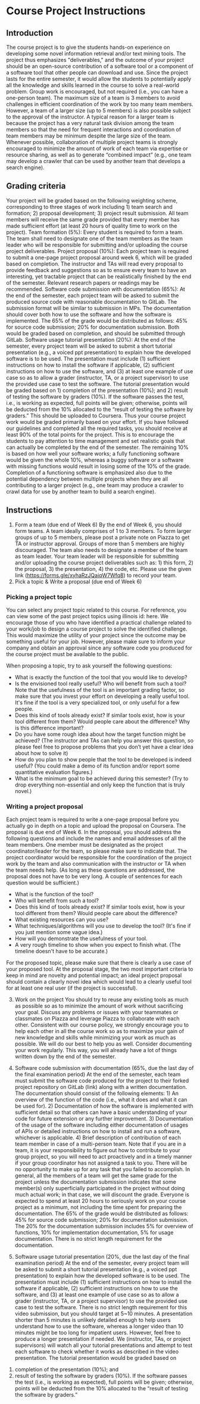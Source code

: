 # Course Project Instructions

## Introduction

The course project is to give the students hands-on experience on developing some novel information retrieval and/or text mining tools. The project thus emphasizes "deliverables," and the outcome of your project should be an open-source contribution of a software tool or a component of a software tool that other people can download and use. Since the project lasts for the entire semester, it would allow the students to potentially apply all the knowledge and skills learned in the course to solve a real-world problem. Group work is encouraged, but not required (i.e., you can have a one-person team). The maximum size of a team is 3 members to avoid challenges in efficient coordination of the work by too many team members. However, a team of a larger size (up to 5 members) is also possible subject to the approval of the instructor. A typical reason for a larger team is because the project has a very natural task division among the team members so that the need for frequent interactions and coordination of team members may be minimum despite the large size of the team. Whenever possible, collaboration of multiple project teams is strongly encouraged to minimize the amount of work of each team via expertise or resource sharing, as well as to generate “combined impact” (e.g., one team may develop a crawler that can be used by another team that develops a search engine).

## Grading criteria

Your project will be graded based on the following weighting scheme, corresponding to three stages of work including 1) team  search and formation; 2) proposal development; 3) project result submission. All team members will receive the same grade provided that every member has made sufficient effort (at least 20 hours of quality time to work on the project).
Team formation (5%): Every student is required to form a team. The team shall need to designate one of the team members as the team leader who will be responsible for submitting and/or uploading the course project deliverables.
Project proposal (10%): Each project team is required to submit a one-page project proposal around week 6, which will be graded based on completion. The instructor and TAs will read every proposal to provide feedback and suggestions so as to ensure every team to have an interesting, yet tractable project that can be realistically finished by the end of the semester. Relevant research papers or readings may be recommended.
Software code submission with documentation (65%): At the end of the semester, each project team will be asked to submit the produced source code with reasonable documentation to GitLab. The submission format will be similar to submission in MPs. The documentation should cover both how to use the software and how the software is implemented. The 65% of the grade would be distributed as follows: 45% for source code submission; 20% for documentation submission. Both would be graded based on completion, and should be submitted through GitLab.
Software usage tutorial presentation (20%): At the end of the semester, every project team will be asked to submit a short tutorial presentation (e.g., a voiced ppt presentation) to explain how the developed software is to be used. The presentation must include (1) sufficient instructions on how to install the software if applicable, (2) sufficient instructions on how to use the software, and (3) at least one example of use case so as to allow a grader (instructor, TA, or a project supervisor) to use the provided use case to test the software. The tutorial presentation would be graded based on 1) completion of the presentation (10%); and 2) result of testing the software by graders (10%). If the software passes the test, i.e., is working as expected, full points will be given; otherwise, points will be deducted from the 10% allocated to the “result of testing the software by graders.” This should be uploaded to Coursera.
Thus your course project work would be graded primarily based on your effort. If you have followed our guidelines and completed all the required tasks, you should receive at least 90% of the total points for the project. This is to encourage the students to pay attention to time management and set realistic goals that can actually be completed by the end of the semester. The remaining 10% is based on how well your software works; a fully functioning software would be given the whole 10%, whereas a buggy software or a software with missing functions would result in losing some of the 10% of the grade. Completion of a functioning software is emphasized also due to the potential dependency between multiple projects when they are all contributing to a larger project (e.g., one team may produce a crawler to crawl data for use by another team to build a search engine).

## Instructions

1. Form a team (due end of Week 6)
By the end of Week 6, you should form teams. A team ideally comprises of 1 to 3 members. To form larger groups of up to 5 members, please post a private note on Piazza to get TA or instructor approval. Groups of more than 5 members are highly discouraged. The team also needs to designate a member of the team as team leader. Your team leader will be responsible for submitting and/or uploading the course project deliverables such as: 1) this form, 2) the proposal, 3) the presentation, 4) the code, etc. Please use the given link (https://forms.gle/xyhaRzJQaiqW7Wfq8) to record your team. 
2. Pick a topic & Write a proposal (due end of Week 6)

### Picking a project topic

You can select any project topic related to this course. For reference, you can view some of the past project topics using illinois id: here. We encourage those of you who have identified a practical challenge related to your work/job to design a course project to solve the identified challenge. This would maximize the utility of your project since the outcome may be something useful for your job. However, please make sure to inform your company and obtain an approval since any software code you produced for the course project must be available to the public.

When proposing a topic, try to ask yourself the following questions:
 - What is exactly the function of the tool that you would like to develop?
 - Is the envisioned tool really useful? Who will benefit from such a tool? Note that the usefulness of the tool is an important grading factor, so make sure that you invest your effort on developing a really useful tool. It's fine if the tool is a very specialized tool, or only useful for a few people.
 - Does this kind of tools already exist? If similar tools exist, how is your tool different from them? Would people care about the difference? Why is this difference important?
 - Do you have some rough idea about how the target function might be achieved? (The instructor and TAs can help you answer this question, so please feel free to propose problems that you don’t yet have a clear idea about how to solve it)
 - How do you plan to show people that the tool to be developed is indeed useful? (You could make a demo of its function and/or report some quantitative evaluation figures.)
 - What is the minimum goal to be achieved during this semester? (Try to drop everything non-essential and only keep the function that is truly novel.)

### Writing a project proposal

Each project team is required to write a one-page proposal before you actually go in depth on a topic and upload the proposal on Coursera. The proposal is due end of Week 6.
In the proposal, you should address the following questions and include the names and email addresses of all the team members. One member must be designated as the project coordinator/leader for the team, so please make sure to indicate that. The project coordinator would be responsible for the coordination of the project work by the team and also communication with the instructor or TA when the team needs help. (As long as these questions are addressed, the proposal does not have to be very long. A couple of sentences for each question would be sufficient.)

 - What is the function of the tool?
 - Who will benefit from such a tool?
 - Does this kind of tools already exist? If similar tools exist, how is your tool different from them? Would people care about the difference?
 - What existing resources can you use?
 - What techniques/algorithms will you use to develop the tool? (It's fine if you just mention some vague idea.)
 - How will you demonstrate the usefulness of your tool.
 - A very rough timeline to show when you expect to finish what. (The timeline doesn't have to be accurate.)

For the proposed topic, please make sure that there is clearly a use case of your proposed tool. At the proposal stage, the two most important criteria to keep in mind are novelty and potential impact; an ideal project proposal should contain a clearly novel idea which would lead to a clearly useful tool for at least one real user (if the project is successful).

3. Work on the project
You should try to reuse any existing tools as much as possible so as to minimize the amount of work without sacrificing your goal. Discuss any problems or issues with your teammates or classmates on Piazza and leverage Piazza to collaborate with each other. Consistent with our course policy, we strongly encourage you to help each other in all the course work so as to maximize your gain of new knowledge and skills while minimizing your work as much as possible. We will do our best to help you as well. Consider documenting your work regularly. This way, you will already have a lot of things written down by the end of the semester.

4. Software code submission with documentation (65%, due the last day of the final examination period)
At the end of the semester, each team must submit the software code produced for the project to their forked project repository on GitLab (link) along with a written documentation. The documentation should consist of the following elements: 1) An overview of the function of the code (i.e., what it does and what it can be used for). 2) Documentation of how the software is implemented with sufficient detail so that others can have a basic understanding of your code for future extension or any further improvement. 3) Documentation of the usage of the software including either documentation of usages of APIs or detailed instructions on how to install and run a software, whichever is applicable. 4) Brief description of contribution of each team member in case of a multi-person team. Note that if you are in a team, it is your responsibility to figure out how to contribute to your group project, so you will need to act proactively and in a timely manner if your group coordinator has not assigned a task to you. There will be no opportunity to make up for any task that you failed to accomplish. In general, all the members of a team will get the same grade for the project unless the documentation submission indicates that some member(s) only superficially participated in the project without doing much actual work; in that case, we will discount the grade. Everyone is expected to spend at least 20 hours to seriously work on your course project as a minimum, not including the time spent for preparing the documentation.
The 65% of the grade would be distributed as follows: 45% for source code submission; 20% for documentation submission. The 20% for the documentation submission includes 5% for overview of functions, 10% for implementation documentation, 5% for usage documentation. There is no strict length requirement for the documentation.

5. Software usage tutorial presentation (20%, due the last day of the final examination period)
At the end of the semester, every project team will be asked to submit a short tutorial presentation (e.g., a voiced ppt presentation) to explain how the developed software is to be used. The presentation must include (1) sufficient instructions on how to install the software if applicable, (2) sufficient instructions on how to use the software, and (3) at least one example of use case so as to allow a grader (instructor, TA, or a project supervisor) to use the provided use case to test the software. There is no strict length requirement for this video submission, but you should target at 5~10 minutes. A presentation shorter than 5 minutes is unlikely detailed enough to help users understand how to use the software, whereas a longer video than 10 minutes might be too long for impatient users. However, feel free to produce a longer presentation if needed.
We (instructor, TAs, or project supervisors) will watch all your tutorial presentations and attempt to test each software to check whether it works as described in the video presentation. The tutorial presentation would be graded based on
1) completion of the presentation (10%); and
2) result of testing the software by graders (10%).
If the software passes the test (i.e., is working as expected), full points will be given; otherwise, points will be deducted from the 10% allocated to the “result of testing the software by graders.”


